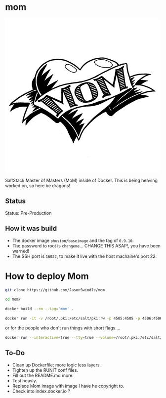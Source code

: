 # mom

![image](./.gitmedia/mom.jpg)

SaltStack Master of Masters (MoM) inside of Docker.  This is being heaving worked on, so here be dragons!

## Status
Status: Pre-Production

## How it was build
* The docker image `phusion/baseimage` and the tag of `0.9.10`.
* The password to root is `changeme`... CHANGE THIS ASAP!, you have been warned!
* The SSH port is `16022`, to make it live with the host machaine's port 22.

# How to deploy Mom
```bash
git clone https://github.com/JasonSwindle/mom
```

```bash
cd mom/
```

```bash
docker build --rm --tag='mom' .
```

```bash
docker run -it -v /root/.pki:/etc/salt/pki:rw -p 4505:4505 -p 4506:4506 -p 16022:16022 -h mom -d mom:latest
```

or for the people who don't run things with short flags....
```bash
docker run --interactive=true --tty=true --volume=/root/.pki:/etc/salt/pki:rw --publish=4505:4505 --publish=4506:4506 --publish=16022:16022 --hostname="mom" --detach=true mom:latest
```

## To-Do

* Clean up Dockerfile; more logic less layers.
* Tighten up the RUNIT conf files.
* Fill out the README.md more.
* Test heavly.
* Replace Mom image with image I have he copyright to.
* Check into index.docker.io ?
